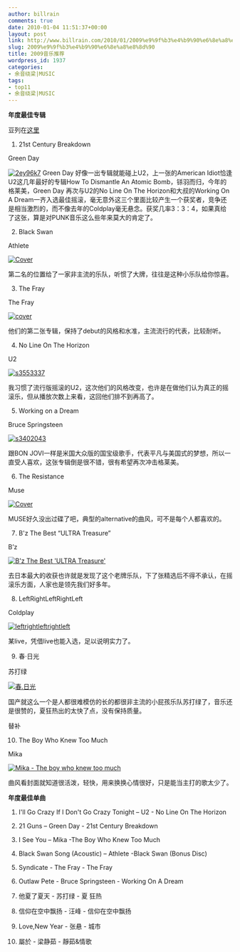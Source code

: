 ```yaml
---
author: billrain
comments: true
date: 2010-01-04 11:51:37+00:00
layout: post
link: http://www.billrain.com/2010/01/2009%e9%9f%b3%e4%b9%90%e6%8e%a8%e8%8d%90/
slug: 2009%e9%9f%b3%e4%b9%90%e6%8e%a8%e8%8d%90
title: 2009音乐推荐
wordpress_id: 1937
categories:
- 余音绕梁|MUSIC
tags:
- top11
- 余音绕梁|MUSIC
---
```


**年度最佳专辑**

 

豆列在[这里](http://www.douban.com/doulist/429329/#sb3533452)

 

1. 21st Century Breakdown

 

Green Day

 

[![2ey96k7](http://www.billrain.com/wp-uploads/2009_1089B/2ey96k7_thumb.jpg)](http://www.billrain.com/wp-uploads/2009_1089B/2ey96k7.jpg) Green Day 好像一出专辑就能碰上U2，上一张的American Idiot恰逢U2这几年最好的专辑How To Dismantle An Atomic Bomb，铩羽而归，今年的格莱美，Green Day 再次与U2的No Line On The Horizon和大叔的Working On A Dream一齐入选最佳摇滚，毫无意外这三个里面比较产生一个获奖者，竞争还是相当激烈的，而不像去年的Coldplay毫无悬念。获奖几率3：3：4，如果真给了这张，算是对PUNK音乐这么些年来莫大的肯定了。

 

2. Black Swan

 

Athlete

 

[![Cover](http://www.billrain.com/wp-uploads/2009_1089B/Cover_thumb.jpg)](http://www.billrain.com/wp-uploads/2009_1089B/Cover.jpg)

 

第二名的位置给了一家非主流的乐队，听惯了大牌，往往是这种小乐队给你惊喜。

 

3. The Fray

 

The Fray

 

[![cover](http://www.billrain.com/wp-uploads/2009_1089B/cover_thumb.jpg)](http://www.billrain.com/wp-uploads/2009_1089B/cover.jpg)

 

他们的第二张专辑，保持了debut的风格和水准，主流流行的代表，比较耐听。

 

4. No Line On The Horizon

 

U2

 

[![s3553337](http://www.billrain.com/wp-uploads/2009_1089B/s3553337_thumb.jpg)](http://www.billrain.com/wp-uploads/2009_1089B/s3553337.jpg)

 

我习惯了流行版摇滚的U2，这次他们的风格改变，也许是在做他们认为真正的摇滚乐，但从播放次数上来看，这回他们排不到再高了。

 

5. Working on a Dream

 

Bruce Springsteen

 

[![s3402043](http://www.billrain.com/wp-uploads/2009_1089B/s3402043_thumb.jpg)](http://www.billrain.com/wp-uploads/2009_1089B/s3402043.jpg)

 

跟BON JOVI一样是米国大众版的国宝级歌手，代表平凡与美国式的梦想，所以一直受人喜欢，这张专辑倒是很不错，很有希望再次冲击格莱美。

 

6. The Resistance

 

Muse

 

[![Cover](http://www.billrain.com/wp-uploads/2009_1089B/Cover_thumb_3.jpg)](http://www.billrain.com/wp-uploads/2009_1089B/Cover_3.jpg)

 

MUSE好久没出过碟了吧，典型的alternative的曲风，可不是每个人都喜欢的。

 

7. B'z The Best “ULTRA Treasure”

 

B’z

 

[![B'z The Best 'ULTRA Treasure'](http://www.billrain.com/wp-uploads/2009_1089B/BzTheBestULTRATreasure_thumb.jpg)](http://www.billrain.com/wp-uploads/2009_1089B/BzTheBestULTRATreasure.jpg)

 

去日本最大的收获也许就是发现了这个老牌乐队，下了张精选后不得不承认，在摇滚乐方面，人家也是领先我们好多年。

 

8. LeftRightLeftRightLeft

 

Coldplay

 

[![leftrightleftrightleft](http://www.billrain.com/wp-uploads/2009_1089B/leftrightleftrightleft_thumb.jpg)](http://www.billrain.com/wp-uploads/2009_1089B/leftrightleftrightleft.jpg)

 

某live，凭借live也能入选，足以说明实力了。

 

9. 春·日光

 

苏打绿

 

[![春.日光](http://www.billrain.com/wp-uploads/2009_1089B/._thumb.jpg)](http://www.billrain.com/wp-uploads/2009_1089B/.jpg)

 

国产就这么一个是人都很难模仿的长的都很非主流的小屁孩乐队苏打绿了，音乐还是很赞的，夏狂热出的太快了点，没有保持质量。

 

替补

 

10. The Boy Who Knew Too Much

 

Mika

 

[![Mika - The boy who knew too much](http://www.billrain.com/wp-uploads/2009_1089B/MikaTheboywhoknewtoomuch_thumb.jpg)](http://www.billrain.com/wp-uploads/2009_1089B/MikaTheboywhoknewtoomuch.jpg)

 

曲风看封面就知道很活泼，轻快，用来换换心情很好，只是能当主打的歌太少了。

 

**年度最佳单曲**

 

1. I'll Go Crazy If I Don't Go Crazy Tonight – U2 - No Line On The Horizon

 

2. 21 Guns – Green Day - 21st Century Breakdown

 

3. I See You – Mika -The Boy Who Knew Too Much

 

4. Black Swan Song (Acoustic) – Athlete -Black Swan (Bonus Disc)

 

5. Syndicate - The Fray - The Fray

 

6. Outlaw Pete - Bruce Springsteen - Working On A Dream

 

7. 他夏了夏天 - 苏打绿 - 夏 狂热

 

8. 信仰在空中飘扬 - 汪峰 - 信仰在空中飘扬

 

9. Love,New Year - 张悬 - 城市

 

10. 屬於 - 梁静茹 - 靜茹&情歌
